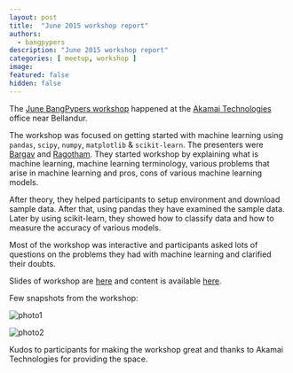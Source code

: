 ```yaml
---
layout: post
title:  "June 2015 workshop report"
authors: 
  - bangpypers
description: "June 2015 workshop report"
categories: [ meetup, workshop ]
image:
featured: false
hidden: false
---
```


The [June BangPypers workshop](http://www.meetup.com/BangPypers/events/192910792/) happened at the [Akamai Technologies](http://www.akamai.com/) office near Bellandur.

The workshop was focused on getting started with machine learning using `pandas`, `scipy`, `numpy`, `matplotlib` & `scikit-learn`.  The presenters were [Bargav](https://twitter.com/bargava) and [Ragotham](https://twitter.com/raghothams). They started workshop by explaining what is machine learning, machine learning terminology, various problems that arise in machine learning and pros, cons of various machine learning models.

After theory, they helped participants to setup environment and download sample data. After that, using pandas they have examined the sample data. Later by using scikit-learn, they showed how to classify data and how to measure the accuracy of various models.

Most of the workshop was interactive and participants asked lots of questions on the problems they had with machine learning and clarified their doubts. 

Slides of workshop are [here](https://speakerdeck.com/bargava/introduction-to-machine-learning) and content is available [here](https://github.com/raghothams/bangpypers-intro-to-ml).

Few snapshots from the workshop:

![photo1](http://photos1.meetupstatic.com/photos/event/3/9/c/9/highres_438854793.jpeg)

![photo2](http://photos1.meetupstatic.com/photos/event/3/9/e/7/highres_438854823.jpeg)

Kudos to participants for making the workshop great and thanks to Akamai Technologies for providing the space.
